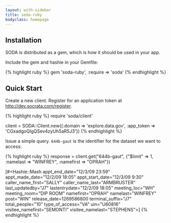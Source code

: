 ```yaml
---
layout: with-sidebar
title: soda-ruby
bodyclass: homepage
---
```


## Installation

SODA is distributed as a gem, which is how it should be used in your app.

Include the gem and hashie in your Gemfile:

{% highlight ruby %}
gem 'soda-ruby', :require => 'soda'
{% endhighlight %}

## Quick Start

Create a new client. Register for an application token at <http://dev.socrata.com/register>.

{% highlight ruby %}
require 'soda/client'

client = SODA::Client.new({:domain => 'explore.data.gov', :app_token => 'CGxadgoQlgQSev4zyUh5aR5J3'})
{% endhighlight %}


Issue a simple query. `644b-gaut` is the identifier for the dataset we want to access:

{% highlight ruby %}
response = client.get("644b-gaut", {"$limit" => 1, :namelast => "WINFREY", :namefirst => "OPRAH"})

[#<Hashie::Mash appt_end_date="12/3/09 23:59" appt_made_date="12/2/09 18:05" appt_start_date="12/3/09 9:30" caller_name_first="SALLY" caller_name_last="ARMBRUSTER" last_updatedby="J7" lastentrydate="12/2/09 18:05" meeting_loc="WH" meeting_room="DIP ROOM" namefirst="OPRAH" namelast="WINFREY" post="WIN" release_date=1269586800 terminal_suffix="J7" total_people="10" type_of_access="VA" uin="U60816" visitee_namefirst="SEMONTI" visitee_namelast="STEPHENS">]
{% endhighlight %}
